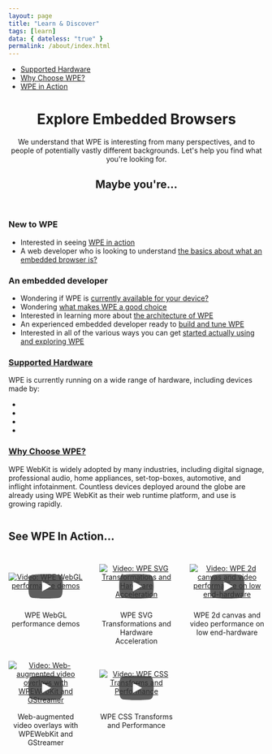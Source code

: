 ```yaml
---
layout: page
title: "Learn & Discover"
tags: [learn]
data: { dateless: "true" }
permalink: /about/index.html
--- 
```

<style>
@media (min-width: 30rem) {
	#wpe-in-action {
		display:grid;
		grid-template-columns: 1fr 1fr;
		justify-items:center;
		grid-gap: 1rem 2rem;
		text-align: center;
	}
}
@media (min-width: 60rem) {
	#wpe-in-action {
		grid-template-columns: 1fr 1fr 1fr;
	}
}
</style>

  <style>
    .related-card {
      min-height: 10rem;
      border: 1px solid gray;
      border-radius: 10%;
      margin:  1rem;
      text-align:  center;
    }

lazy-youtube iframe,
lazy-youtube img {
  max-width: 100%;
}

lazy-youtube a {
  display: grid;
  justify-items: center;
  width: 100%;
  align-items: center;
  grid-template-columns: 1fr;
  grid-template-rows: 1fr;
}

lazy-youtube a:hover {
  text-decoration: none;
}

/*
lazy-youtube a:hover span {
  background-color: white;
}
*/

lazy-youtube a > * {
  grid-row: 1;
  grid-column: 1;
  display: block;
}
lazy-youtube a > span {
  z-index: 2;
  width: 68px;
  color: transparent;
  height: 48px;
  cursor: pointer;
  transform: translate3d(-50%, -50%, 0);
  margin-top: 68px;
  margin-left: 68px;
  z-index: 1;
  background-color: transparent;
  /* YT's actual play button svg */
  background-image: url('data:image/svg+xml;utf8,<svg xmlns="http://www.w3.org/2000/svg" version="1.1" viewBox="0 0 68 48"><path fill="%23f00" fill-opacity="0.8" d="M66.52,7.74c-0.78-2.93-2.49-5.41-5.42-6.19C55.79,.13,34,0,34,0S12.21,.13,6.9,1.55 C3.97,2.33,2.27,4.81,1.48,7.74C0.06,13.05,0,24,0,24s0.06,10.95,1.48,16.26c0.78,2.93,2.49,5.41,5.42,6.19 C12.21,47.87,34,48,34,48s21.79-0.13,27.1-1.55c2.93-0.78,4.64-3.26,5.42-6.19C67.94,34.95,68,24,68,24S67.94,13.05,66.52,7.74z"></path><path d="M 45,24 27,14 27,34" fill="%23fff"></path></svg>');
  filter: grayscale(100%);
  transition: filter .1s cubic-bezier(0, 0, 0.2, 1);
  border: none;
}


#demos .btn { display: none; }

@media (min-width: 992px) {
  #demos .scroller {
   overflow-x: hidden;
   display: flex;
  }

  #demos .btn {
    display: grid;
    align-content: center;
    z-index: 1;
    box-shadow: none;
  } 

  #demos .btn > span {
    display: grid;
    width: 2rem;
    height: 2rem;
    align-content: center;
  }

  #demos.initialized .btn {
     visibility: visible;
  }
</style>
<script>
    document.addEventListener("DOMContentLoaded", () => {
      let vids = [...document.querySelectorAll('#demos .item > *')];
      let i=0;

      function stopVideos() {
        vids.forEach((vid) => {
          if (vid._player) {
            vid._player.pauseVideo()
          }
        })
      }

      let demos = document.getElementById('demos');
      if (demos) demos.classList.add('initialized');
    })

    class LazyYTElementLite extends HTMLElement {

      connectedCallback() {
        let hash = this.getAttribute('hash')
        let element = this;
        element.innerHTML = `
        <div><a href=https://www.youtube-nocookie.com/embed/${hash}?autoplay=1><img src=https://img.youtube.com/vi/${hash}/hqdefault.jpg alt='Video: ${this.getAttribute('title')}'><span>▶</span></a>
        <div>${this.getAttribute('title')}</div>
      </div>` /*
        */
        element.addEventListener('click', (evt) => {
          element._player = new YT.Player(element.firstElementChild, {
              height: '315',
              width: '560',
              videoId: hash,
              playerVars: { 'autoplay': 1 }
            });
            evt.preventDefault()
        })
      }
    }

    var tag = document.createElement('script');
    tag.src = "https://www.youtube.com/iframe_api";
    var firstScriptTag = document.getElementsByTagName('script')[0];
    firstScriptTag.parentNode.insertBefore(tag, firstScriptTag);

    function onYouTubeIframeAPIReady() {
      customElements.define('lazy-youtube', LazyYTElementLite);
    }
  </script>

<nav class="sidebar">
<ul>
<li><a href="{{ '/about/supported-hardware.html' | url }}">Supported Hardware</a></li>
<li><a href="{{ '/about/a-good-choice.html' | url }}">Why Choose WPE?</a></li>
<li><a href="#wpe-in-action">WPE in Action</a></li>
</ul>
</nav>


<header class="page">

# Explore Embedded Browsers

We understand that WPE is interesting from many perspectives, and to people of potentially vastly different backgrounds. Let's help you find what you're looking for.

## Maybe you're…

</header>
<section class="full-bleed c2">

<div>

### New to WPE

<ul class="arrows">
<li>Interested in seeing <a href="#wpe-in-action">WPE in action</a></li>
<li>A web developer who is looking to understand <a href="what-is-embedded.html">the basics about what an embedded browser is?</a></li>
</ul>
</div>
<div>

### An embedded developer

<ul class="arrows">
<li>Wondering if WPE is <a href="{{ '/about/supported-hardware.html' | url }}">currently available for your device?</a></li>
<li>Wondering <a href="{{ '/about/a-good-choice.html' | url }}">what makes WPE a good choice</a></li>
<li>Interested in learning more about <a href="{{ '/about/architecture.html' | url }}">the architecture of WPE</a></li>
<li>An experienced embedded developer ready to <a href="{{ 'https://github.com/Igalia/meta-webkit/wiki/WPE' | url }}">build and tune WPE</a></li>
<li>Interested in all of the various ways you can get <a href="explore-wpe.html">started actually using and exploring WPE</a></li>
</ul>

</div>
</section>

<div>
<h3><a href="{{ '/about/supported-hardware.html' | url }}">Supported Hardware</a></h3>
<p>WPE is currently running on a wide range of hardware, including devices made by:</p>
<ul class="gallery c4">
<li><img src="{{ '/assets/img/logo-rockchip@2x.png' | url }}" alt=""></li>
<li><img src="{{ '/assets/img/logo-nvidia@2x.png' | url }}" alt=""></li>
<li><img src="{{ '/assets/img/logo-nxp@2x.png' | url }}" alt=""></li>
<li><img src="{{ '/assets/img/logo-qualcomm@2x.png' | url }}" alt=""></li>
</ul>
</div>

<div class="dotsep">
<h3><a href="{{ '/about/a-good-choice.html' | url }}">Why Choose WPE?</a></h3>
<p>WPE WebKit is widely adopted by many industries, including digital signage, professional audio, home appliances, set-top-boxes, automotive, and inflight infotainment. Countless devices deployed around the globe are already using WPE WebKit as their web runtime platform, and use is growing rapidly.</p>
<img src="{{ '/assets/img/WhyChooseWPE-ExploreLand.png' | url }}" alt="">
</div>

<div class="dotsep">

## See WPE In Action…
<div class="container text-center my-auto" id="wpe-in-action">
	<div class="item">
  		<lazy-youtube hash="bg6yCx7VdPY" title="WPE WebGL performance demos">
			<div>
				<a href="https:/www.youtube-nocookie.com/embed/bg6yCx7VdPY?autoplay=1"><img src="https:/img.youtube.com/vi/bg6yCx7VdPY/hqdefault.jpg" alt="Video: WPE WebGL performance demos"><span>▶</span></a>
				<div>WPE WebGL performance demos</div>
			</div>
		</lazy-youtube>
	</div>
	<div class="item">
		<lazy-youtube hash="Nz2Y8HGdZDE" title="WPE SVG Transformations and Hardware Acceleration">
	  		<div>
	  			<a href="https:/www.youtube-nocookie.com/embed/Nz2Y8HGdZDE?autoplay=1"><img src="https:/img.youtube.com/vi/Nz2Y8HGdZDE/hqdefault.jpg" alt="Video: WPE SVG Transformations and Hardware Acceleration"><span>▶</span></a>
				<div>WPE SVG Transformations and Hardware Acceleration</div>
			</div>
		</lazy-youtube>
	</div>
	<div class="item">
  		<lazy-youtube hash="_X_23cb8l6o" title="WPE 2d canvas and video performance on low end-hardware">
  			<div>
  				<a href="https:/www.youtube-nocookie.com/embed/_X_23cb8l6o?autoplay=1"><img src="https:/img.youtube.com/vi/_X_23cb8l6o/hqdefault.jpg" alt="Video: WPE 2d canvas and video performance on low end-hardware"><span>▶</span></a>
  				<div>WPE 2d canvas and video performance on low end-hardware</div>
			</div>
		</lazy-youtube>
	</div>
	<div class="item">
  		<lazy-youtube hash="QNZJYOuVGiE" title="Web-augmented video overlays with WPEWebKit and GStreamer">
			<div>
				<a href="https:/www.youtube-nocookie.com/embed/QNZJYOuVGiE?autoplay=1"><img src="https:/img.youtube.com/vi/QNZJYOuVGiE/hqdefault.jpg" alt="Video: Web-augmented video overlays with WPEWebKit and GStreamer"><span>▶</span></a>
				<div>Web-augmented video overlays with WPEWebKit and GStreamer</div>
			</div>
		</lazy-youtube>
	</div>
	<div class="item">
  		<lazy-youtube hash="0L8Fv7sswSk" title="WPE CSS Transforms and Performance">
			<div>
				<a href="https:/www.youtube-nocookie.com/embed/0L8Fv7sswSk?autoplay=1"><img src="https:/img.youtube.com/vi/0L8Fv7sswSk/hqdefault.jpg" alt="Video: WPE CSS Transforms and Performance"><span>▶</span></a>
				<div>WPE CSS Transforms and Performance</div>
			</div>
		</lazy-youtube>
	</div>
</div>

</div>